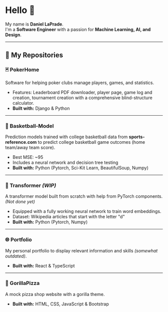 # Hello 👋  
My name is **Daniel LaPrade**.  
I'm a **Software Engineer** with a passion for **Machine Learning, AI, and Design**.  

---

## 🚀 My Repositories

### 🃏 PokerHome
Software for helping poker clubs manage players, games, and statistics.  
- Features: Leaderboard PDF downloader, player page, game log and creation, tournament creation with a comprehensive blind-structure calculator.  
- **Built with:** Django & Python  

---

### 🏀 Basketball-Model
Prediction models trained with college basketball data from **sports-reference.com** to predict college basketball game outcomes (home team/away team score).  
- Best MSE: ~95
- Includes a neural network and decision tree testing
- **Built with:** Python (Pytorch, Sci-Kit Learn, BeautifulSoup, Numpy)

---

### 🔧 Transformer *(WIP)*  
A transformer model built from scratch with help from PyTorch components. *(Not done yet)*  
- Equipped with a fully working neural network to train word embeddings.  
- Dataset: Wikipedia articles that start with the letter "d"
- **Built with:** Python (Pytorch, Numpy)

---

### 🌐 Portfolio  
My personal portfolio to display relevant information and skills *(somewhat outdated)*.  
- **Built with:** React & TypeScript  

---

### 🍕 GorillaPizza  
A mock pizza shop website with a gorilla theme.  
- **Built with:** HTML, CSS, JavaScript & Bootstrap  



